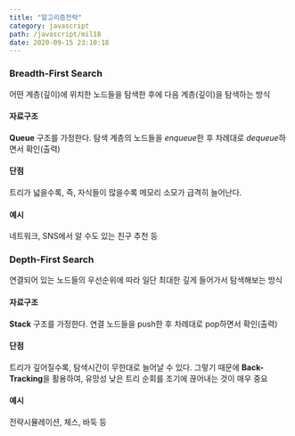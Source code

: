 ```yaml
---
title: "알고리즘전략"
category: javascript
path: /javascript/mil18
date: 2020-09-15 23:10:18
---
```


### Breadth-First Search

어떤 계층(깊이)에 위치한 노드들을 탐색한 후에 다음 계층(깊이)을 탐색하는 방식

#### 자료구조

**Queue** 구조를 가정한다. 탐색 계층의 노드들을 *enqueue*한 후 차례대로 *dequeue*하면서 확인(출력)

#### 단점

트리가 넓을수록, 즉, 자식들이 많을수록 메모리 소모가 급격히 늘어난다.

#### 예시

네트워크, SNS에서 알 수도 있는 친구 추천 등

### Depth-First Search

연결되어 있는 노드들의 우선순위에 따라 일단 최대한 깊게 들어가서 탐색해보는 방식

#### 자료구조

**Stack** 구조를 가정한다. 연결 노드들을 push한 후 차례대로 pop하면서 확인(출력)

#### 단점

트리가 깊어질수록, 탐색시간이 무한대로 늘어날 수 있다. 그렇기 때문에 **Back-Tracking**을 활용하여, 유망성 낮은 트리 순회를 조기에 끊어내는 것이 매우 중요

#### 예시

전략시뮬레이션, 체스, 바둑 등

